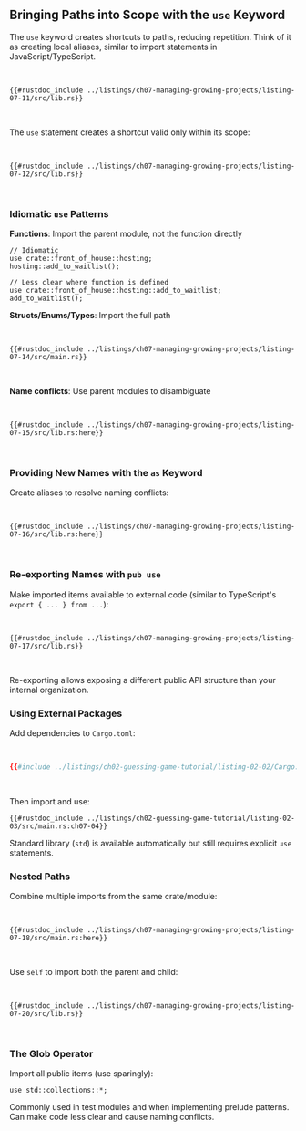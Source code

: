 ## Bringing Paths into Scope with the `use` Keyword

The `use` keyword creates shortcuts to paths, reducing repetition. Think of it as creating local aliases, similar to import statements in JavaScript/TypeScript.

<Listing number="7-11" file-name="src/lib.rs" caption="Bringing a module into scope with `use`">

```rust,editable,noplayground,test_harness
{{#rustdoc_include ../listings/ch07-managing-growing-projects/listing-07-11/src/lib.rs}}
```

</Listing>

The `use` statement creates a shortcut valid only within its scope:

<Listing number="7-12" file-name="src/lib.rs" caption="A `use` statement only applies in the scope it's in.">

```rust,editable,noplayground,test_harness,does_not_compile,ignore
{{#rustdoc_include ../listings/ch07-managing-growing-projects/listing-07-12/src/lib.rs}}
```

</Listing>

### Idiomatic `use` Patterns

**Functions**: Import the parent module, not the function directly

```rust,editable,noplayground,test_harness
// Idiomatic
use crate::front_of_house::hosting;
hosting::add_to_waitlist();

// Less clear where function is defined
use crate::front_of_house::hosting::add_to_waitlist;
add_to_waitlist();
```

**Structs/Enums/Types**: Import the full path

<Listing number="7-14" file-name="src/main.rs" caption="Bringing `HashMap` into scope in an idiomatic way">

```rust,editable
{{#rustdoc_include ../listings/ch07-managing-growing-projects/listing-07-14/src/main.rs}}
```

</Listing>

**Name conflicts**: Use parent modules to disambiguate

<Listing number="7-15" file-name="src/lib.rs" caption="Bringing two types with the same name into the same scope requires using their parent modules.">

```rust,editable,noplayground
{{#rustdoc_include ../listings/ch07-managing-growing-projects/listing-07-15/src/lib.rs:here}}
```

</Listing>

### Providing New Names with the `as` Keyword

Create aliases to resolve naming conflicts:

<Listing number="7-16" file-name="src/lib.rs" caption="Renaming a type when it's brought into scope with the `as` keyword">

```rust,editable,noplayground
{{#rustdoc_include ../listings/ch07-managing-growing-projects/listing-07-16/src/lib.rs:here}}
```

</Listing>

### Re-exporting Names with `pub use`

Make imported items available to external code (similar to TypeScript's `export { ... } from ...`):

<Listing number="7-17" file-name="src/lib.rs" caption="Making a name available for any code to use from a new scope with `pub use`">

```rust,editable,noplayground,test_harness
{{#rustdoc_include ../listings/ch07-managing-growing-projects/listing-07-17/src/lib.rs}}
```

</Listing>

Re-exporting allows exposing a different public API structure than your internal organization.

### Using External Packages

Add dependencies to `Cargo.toml`:

<Listing number="07-9" file-name="Cargo.toml" caption="Example code in Cargo.toml">

```toml
{{#include ../listings/ch02-guessing-game-tutorial/listing-02-02/Cargo.toml:9:}}
```

</Listing>

Then import and use:

```rust,editable,ignore
{{#rustdoc_include ../listings/ch02-guessing-game-tutorial/listing-02-03/src/main.rs:ch07-04}}
```

Standard library (`std`) is available automatically but still requires explicit `use` statements.

### Nested Paths

Combine multiple imports from the same crate/module:

<Listing number="7-18" file-name="src/main.rs" caption="Specifying a nested path to bring multiple items with the same prefix into scope">

```rust,editable,ignore
{{#rustdoc_include ../listings/ch07-managing-growing-projects/listing-07-18/src/main.rs:here}}
```

</Listing>

Use `self` to import both the parent and child:

<Listing number="7-20" file-name="src/lib.rs" caption="Combining the paths in Listing 7-19 into one `use` statement">

```rust,editable,noplayground
{{#rustdoc_include ../listings/ch07-managing-growing-projects/listing-07-20/src/lib.rs}}
```

</Listing>

### The Glob Operator

Import all public items (use sparingly):

```rust,editable
use std::collections::*;
```

Commonly used in test modules and when implementing prelude patterns. Can make code less clear and cause naming conflicts.

[ch14-pub-use]: ch14-02-publishing-to-crates-io.html#exporting-a-convenient-public-api-with-pub-use
[rand]: ch02-00-guessing-game-tutorial.html#generating-a-random-number
[writing-tests]: ch11-01-writing-tests.html#how-to-write-tests
